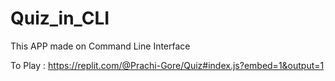# Quiz_in_CLI
This APP made on Command Line Interface 

To Play : https://replit.com/@Prachi-Gore/Quiz#index.js?embed=1&output=1

